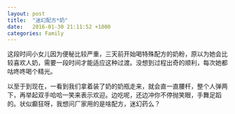 ```yaml
---
layout: post
title:  "迷幻配方*奶"
date:   2016-01-30 21:11:52 +1000
categories: Family
---
```

这段时间小女儿因为便秘比较严重，三天前开始喝特殊配方的奶粉，原以为她会比较喜欢人奶，需要一段时间才能适应这种过渡。没想到过程出奇的顺利，每次她都咕咚咚喝个精光。

以至于到现在，一看到我们拿着装了奶的奶瓶走来，就会直一直腰杆，整个人弹两下，再举起双手哈哈一笑来表示欢迎。边吃呢，还边冲你不停抛笑眼，手舞足蹈的。状似癫狂呀，我想问厂家用的是啥配方，迷幻药么？